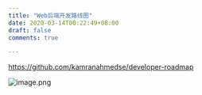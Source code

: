 ```yaml
---
title: "Web后端开发路线图"
date: 2020-03-14T00:22:49+08:00
draft: false
comments: true

---
```


[ https://github.com/kamranahmedse/developer-roadmap ](https://github.com/kamranahmedse/developer-roadmap
)

![image.png](https://i.loli.net/2020/03/14/IVQniKDRw9JMBtc.png)